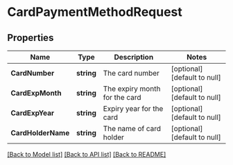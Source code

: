 # CardPaymentMethodRequest

## Properties
Name | Type | Description | Notes
------------ | ------------- | ------------- | -------------
**CardNumber** | **string** | The card number | [optional] [default to null]
**CardExpMonth** | **string** | The expiry month for the card | [optional] [default to null]
**CardExpYear** | **string** | Expiry year for the card | [optional] [default to null]
**CardHolderName** | **string** | The name of card holder | [optional] [default to null]

[[Back to Model list]](../README.md#documentation-for-models) [[Back to API list]](../README.md#documentation-for-api-endpoints) [[Back to README]](../README.md)

